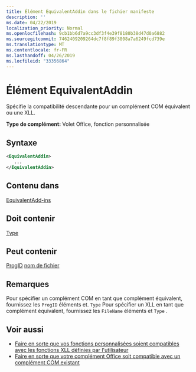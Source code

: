 ```yaml
---
title: Élément EquivalentAddin dans le fichier manifeste
description: ''
ms.date: 04/22/2019
localization_priority: Normal
ms.openlocfilehash: 9cb1bb6d7a9cc3df3f4e39f8180b38d47d0a6882
ms.sourcegitcommit: 7462409209264dc7f8f89f3808a7a6249fcd739e
ms.translationtype: MT
ms.contentlocale: fr-FR
ms.lasthandoff: 04/26/2019
ms.locfileid: "33356864"
---
```

# <a name="equivalentaddin-element"></a>Élément EquivalentAddin

Spécifie la compatibilité descendante pour un complément COM équivalent ou une XLL.

**Type de complément:** Volet Office, fonction personnalisée

## <a name="syntax"></a>Syntaxe

```XML
<EquivalentAddin>
   ...
</EquivalentAddin>
```

## <a name="contained-in"></a>Contenu dans

[EquivalentAdd-ins](equivalentaddins.md)

## <a name="must-contain"></a>Doit contenir

[Type](type.md)

## <a name="can-contain"></a>Peut contenir

[ProgID](progid.md)
[nom de fichier](filename.md)

## <a name="remarks"></a>Remarques

Pour spécifier un complément COM en tant que complément équivalent, fournissez les `ProgID` éléments et. `Type` Pour spécifier un XLL en tant que complément équivalent, fournissez les `FileName` éléments et `Type` .

## <a name="see-also"></a>Voir aussi

- [Faire en sorte que vos fonctions personnalisées soient compatibles avec les fonctions XLL définies par l'utilisateur](../../excel/make-custom-functions-compatible-with-xll-udf.md)
- [Faire en sorte que votre complément Office soit compatible avec un complément COM existant](../../develop/make-office-add-in-compatible-with-existing-com-add-in.md)